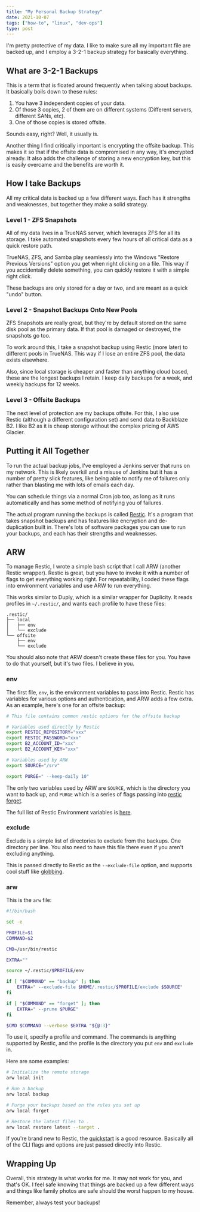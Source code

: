 ```yaml
---
title: "My Personal Backup Strategy"
date: 2021-10-07
tags: ["how-to", "linux", "dev-ops"]
type: post
---
```


I'm pretty protective of my data.  I like to make sure all my important file are
backed up, and I employ a 3-2-1 backup strategy for basically everything.

## What are 3-2-1 Backups

This is a term that is floated around frequently when talking about backups.  It
basically boils down to these rules:

1) You have 3 independent copies of your data.
2) Of those 3 copies, 2 of them are on different systems (Different servers,
   different SANs, etc).
3) One of those copies is stored offsite.

Sounds easy, right?  Well, it usually is.

Another thing I find critically important is encrypting the offsite backup. This
makes it so that if the offsite data is compromised in any way, it's encrypted
already.  It also adds the challenge of storing a new encryption key, but this
is easily overcame and the benefits are worth it.

## How I take Backups

All my critical data is backed up a few different ways.  Each has it strengths
and weaknesses, but together they make a solid strategy.

### Level 1 - ZFS Snapshots

All of my data lives in a TrueNAS server, which leverages ZFS for all its
storage.  I take automated snapshots every few hours of all critical data as a
quick restore path.

TrueNAS, ZFS, and Samba play seamlessly into the Windows "Restore Previous
Versions" option you get when right clicking on a file.  This way if you
accidentally delete something, you can quickly restore it with a simple right
click.

These backups are only stored for a day or two, and are meant as a quick "undo"
button.

### Level 2 - Snapshot Backups Onto New Pools

ZFS Snapshots are really great, but they're by default stored on the same disk
pool as the primary data.  If that pool is damaged or destroyed, the snapshots
go too.

To work around this, I take a snapshot backup using Restic (more later) to
different pools in TrueNAS.  This way if I lose an entire ZFS pool, the data
exists elsewhere.

Also, since local storage is cheaper and faster than anything cloud based, these
are the longest backups I retain.  I keep daily backups for a week, and weekly
backups for 12 weeks.

### Level 3 - Offsite Backups

The next level of protection are my backups offsite.  For this, I also use
Restic (although a different configuration set) and send data to Backblaze B2.
I like B2 as it is cheap storage without the complex pricing of AWS Glacier.

## Putting it All Together

To run the actual backup jobs, I've employed a Jenkins server that runs on my
network.  This is likely overkill and a misuse of Jenkins but it has a number of
pretty slick features, like being able to notify me of failures only rather than
blasting me with lots of emails each day.

You can schedule things via a normal Cron job too, as long as it runs
automatically and has some method of notifying you of failures.

The actual program running the backups is called [Restic](https://restic.net/).
It's a program that takes snapshot backups and has features like encryption and
de-duplication built in.  There's lots of software packages you can use to run
your backups, and each has their strengths and weaknesses.

## ARW

To manage Restic, I wrote a simple bash script that I call ARW (another Restic
wrapper).  Restic is great, but you have to invoke it with a number of flags to
get everything working right.  For repeatability, I coded these flags into
environment variables and use ARW to run everything.

This works similar to Duply, which is a similar wrapper for Duplicity.  It reads
profiles in `~/.restic/`, and wants each profile to have these files:

```plain
.restic/
├── local
│   ├── env
│   └── exclude
└── offsite
    ├── env
    └── exclude
```

You should also note that ARW doesn't create these files for you.  You have to
do that yourself, but it's two files.  I believe in you.

### env

The first file, `env`, is the environment variables to pass into Restic.  Restic
has variables for various options and authentication, and ARW adds a few extra.
As an example, here's one for an offsite backup:

```bash
# This file contains common restic options for the offsite backup

# Variables used directly by Restic
export RESTIC_REPOSITORY="xxx"
export RESTIC_PASSWORD="xxx"
export B2_ACCOUNT_ID="xxx"
export B2_ACCOUNT_KEY="xxx"

# Variables used by ARW
export SOURCE="/srv"

export PURGE=" --keep-daily 10"
```

The only two variables used by ARW are `SOURCE`, which is the directory you want
to back up, and `PURGE` which is a series of flags passing into [restic
forget](https://restic.readthedocs.io/en/latest/060_forget.html).

The full list of Restic Environment variables is
[here](https://restic.readthedocs.io/en/latest/040_backup.html?highlight=environment#environment-variables).

### exclude

Exclude is a simple list of directories to exclude from the backups.  One
directory per line.  You also need to have this file there even if you aren't
excluding anything.

This is passed directly to Restic as the `--exclude-file` option, and supports
cool stuff like
[globbing](https://restic.readthedocs.io/en/latest/040_backup.html#excluding-files).

### arw

This is the `arw` file:

```bash
#!/bin/bash

set -e

PROFILE=$1
COMMAND=$2

CMD=/usr/bin/restic

EXTRA=""

source ~/.restic/$PROFILE/env

if [ "$COMMAND" == "backup" ]; then
    EXTRA=" --exclude-file $HOME/.restic/$PROFILE/exclude $SOURCE"
fi

if [ "$COMMAND" == "forget" ]; then
    EXTRA=" --prune $PURGE"
fi

$CMD $COMMAND --verbose $EXTRA "${@:3}"
```

To use it, specify a profile and command.  The commands is anything supported by
Restic, and the profile is the  directory you put `env` and `exclude` in.

Here are some examples:

```bash
# Initialize the remote storage
arw local init

# Run a backup
arw local backup

# Purge your backups based on the rules you set up
arw local forget

# Restore the latest files to .
arw local restore latest --target .
```

If you're brand new to Restic, the [quickstart](https://restic.net/#quickstart)
is a good resource.  Basically all of the CLI flags and options are just passed
directly into Restic.

## Wrapping Up

Overall, this strategy is what works for me.  It may not work for you, and
that's OK.  I feel safe knowing that things are backed up a few different ways
and things like family photos are safe should the worst happen to my house.

Remember, always test your backups!
